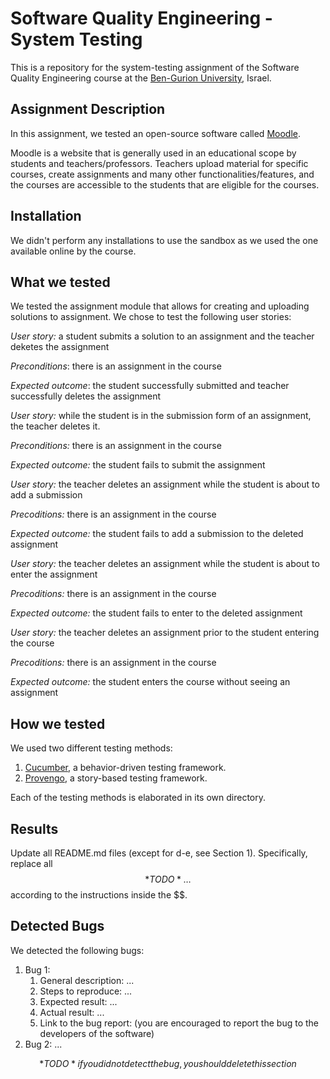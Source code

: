 # Software Quality Engineering - System Testing
This is a repository for the system-testing assignment of the Software Quality Engineering course at the [Ben-Gurion University](https://in.bgu.ac.il/), Israel.

## Assignment Description
In this assignment, we tested an open-source software called [Moodle](https://sandbox.moodledemo.net/).

Moodle is a website that is generally used in an educational scope by students and teachers/professors. Teachers upload material for specific
courses, create assignments and many other functionalities/features, and the courses are accessible to the students that are eligible for the 
courses.

## Installation
We didn't perform any installations to use the sandbox as we used the one available online by the course.

## What we tested
We tested the assignment module that allows for creating and uploading solutions to assignment. We chose to test the following user stories:

*User story:* a student submits a solution to an assignment and the teacher deketes the assignment

*Preconditions*: there is an assignment in the course

*Expected outcome*: the student successfully submitted and teacher successfully deletes the assignment


*User story:* while the student is in the submission form of an assignment, the teacher deletes it.

*Preconditions:*  there is an assignment in the course

*Expected outcome:* the student fails to submit the assignment


*User story:* the teacher deletes an assignment while the student is about to add a submission

*Precoditions:* there is an assignment in the course

*Expected outcome:* the student fails to add a submission to the deleted assignment


*User story:* the teacher deletes an assignment while the student is about to enter the assignment

*Precoditions:* there is an assignment in the course

*Expected outcome:* the student fails to enter to the deleted assignment


*User story:* the teacher deletes an assignment prior to the student entering the course

*Precoditions:* there is an assignment in the course

*Expected outcome:* the student enters the course without seeing an assignment


## How we tested
We used two different testing methods:
1. [Cucumber](https://cucumber.io/), a behavior-driven testing framework.
2. [Provengo](https://provengo.tech/), a story-based testing framework.

Each of the testing methods is elaborated in its own directory. 

## Results
Update all README.md files (except for d-e, see Section 1). Specifically, replace all $$*TODO*…$$ according to the instructions inside the $$.

## Detected Bugs
We detected the following bugs:

1. Bug 1: 
   1. General description: ...
   2. Steps to reproduce: ...
   3. Expected result: ...
   4. Actual result: ...
   5. Link to the bug report: (you are encouraged to report the bug to the developers of the software)
2. Bug 2: ...

$$*TODO* if you did not detect the bug, you should delete this section$$  
